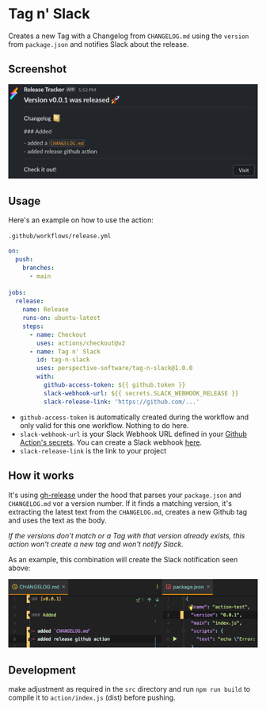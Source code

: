 # Tag n' Slack

Creates a new Tag with a Changelog from `CHANGELOG.md` using the `version` from `package.json` and notifies Slack about the release.

## Screenshot

![img.png](screenshot.png)

## Usage

Here's an example on how to use the action:

`.github/workflows/release.yml`

```yaml
on:
  push:
    branches:
      - main

jobs:
  release:
    name: Release
    runs-on: ubuntu-latest
    steps:
      - name: Checkout
        uses: actions/checkout@v2
      - name: Tag n' Slack
        id: tag-n-slack
        uses: perspective-software/tag-n-slack@1.0.0
        with:
          github-access-token: ${{ github.token }}
          slack-webhook-url: ${{ secrets.SLACK_WEBHOOK_RELEASE }}
          slack-release-link: 'https://github.com/...'
```

- `github-access-token` is automatically created during the workflow and only valid for this one workflow. Nothing to do here.
- `slack-webhook-url` is your Slack Webhook URL defined in your [Github Action's secrets](https://help.github.com/en/actions/configuring-and-managing-workflows/creating-and-storing-encrypted-secrets#creating-encrypted-secrets-for-a-repository). You can create a Slack webhook [here](https://slack.com/apps/A0F7XDUAZ-incoming-webhooks).
- `slack-release-link` is the link to your project

## How it works

It's using [gh-release](https://github.com/ungoldman/gh-release) under the hood that parses your `package.json` and `CHANGELOG.md` vor a version number. 
If it finds a matching version, it's extracting the latest text from the `CHANGELOG.md`, creates a new Github tag and uses the text as the body.

*If the versions don't match or a Tag with that version already exists, this action won't create a new tag and won't notify Slack.*

As an example, this combination will create the Slack notification seen above:

![img_2.png](howitworks.png)

## Development

make adjustment as required in the `src` directory and run `npm run build` to compile it to `action/index.js` (dist) before pushing.
